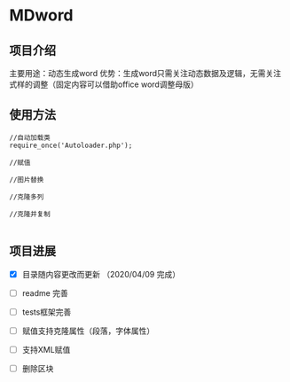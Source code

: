 # MDword
## 项目介绍
主要用途：动态生成word
优势：生成word只需关注动态数据及逻辑，无需关注式样的调整（固定内容可以借助office word调整母版）

## 使用方法
```
//自动加载类
require_once('Autoloader.php');

//赋值

//图片替换

//克隆多列

//克隆并复制


```
## 项目进展
- [x] 目录随内容更改而更新 （2020/04/09 完成）
- [ ] readme 完善
- [ ] tests框架完善
- [ ] 赋值支持克隆属性（段落，字体属性）
- [ ] 支持XML赋值
- [ ] 删除区块

